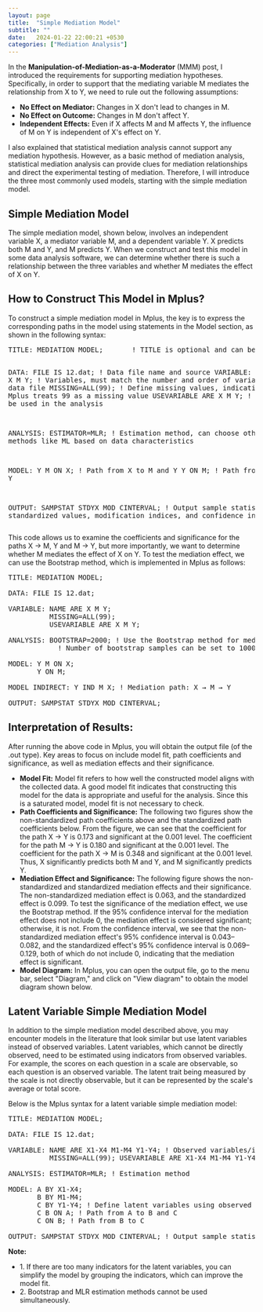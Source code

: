 ```yaml
---
layout: page
title:  "Simple Mediation Model"
subtitle: ""
date:   2024-01-22 22:00:21 +0530
categories: ["Mediation Analysis"]
---
```



<p>In the <strong>Manipulation-of-Mediation-as-a-Moderator</strong> (MMM) post, I introduced the requirements for supporting mediation hypotheses. Specifically, in order to support that the mediating variable M mediates the relationship from X to Y, we need to rule out the following assumptions:</p>
<ul>
  <li><strong>No Effect on Mediator:</strong> Changes in X don't lead to changes in M.</li>
  <li><strong>No Effect on Outcome:</strong> Changes in M don't affect Y.</li>
  <li><strong>Independent Effects:</strong> Even if X affects M and M affects Y, the influence of M on Y is independent of X's effect on Y.</li>
</ul>
<p>I also explained that statistical mediation analysis cannot support any mediation hypothesis. However, as a basic method of mediation analysis, statistical mediation analysis can provide clues for mediation relationships and direct the experimental testing of mediation. Therefore, I will introduce the three most commonly used models, starting with the simple mediation model.</p>

<h2><strong>Simple Mediation Model</strong></h2>
<p>The simple mediation model, shown below, involves an independent variable X, a mediator variable M, and a dependent variable Y. X predicts both M and Y, and M predicts Y. When we construct and test this model in some data analysis software, we can determine whether there is such a relationship between the three variables and whether M mediates the effect of X on Y.</p>

<h2><strong>How to Construct This Model in Mplus?</strong></h2>
<p>To construct a simple mediation model in Mplus, the key is to express the corresponding paths in the model using statements in the Model section, as shown in the following syntax:</p>
<pre>
TITLE: MEDIATION MODEL;       ! TITLE is optional and can be used to label the content or purpose of the statement

DATA: FILE IS 12.dat; ! Data file name and source
VARIABLE: NAME ARE X M Y; ! Variables, must match the number and order of variables in the data file
          MISSING=ALL(99); ! Define missing values, indicating that Mplus treats 99 as a missing value
          USEVARIABLE ARE X M Y; ! Variables to be used in the analysis

ANALYSIS: ESTIMATOR=MLR; ! Estimation method, can choose other methods like ML based on data characteristics

MODEL: Y M ON X; ! Path from X to M and Y
       Y ON M; ! Path from M to Y

OUTPUT: SAMPSTAT STDYX MOD CINTERVAL; ! Output sample statistics, standardized values, modification indices, and confidence intervals
</pre>

<p>This code allows us to examine the coefficients and significance for the paths X → M, Y and M → Y, but more importantly, we want to determine whether M mediates the effect of X on Y. To test the mediation effect, we can use the Bootstrap method, which is implemented in Mplus as follows:</p>

<pre>
TITLE: MEDIATION MODEL;

DATA: FILE IS 12.dat;

VARIABLE: NAME ARE X M Y; 
          MISSING=ALL(99); 
          USEVARIABLE ARE X M Y;

ANALYSIS: BOOTSTRAP=2000; ! Use the Bootstrap method for mediation effect testing
            ! Number of bootstrap samples can be set to 1000, 2000, or 5000 based on literature support

MODEL: Y M ON X;
       Y ON M;

MODEL INDIRECT: Y IND M X; ! Mediation path: X → M → Y

OUTPUT: SAMPSTAT STDYX MOD CINTERVAL;
</pre>

<h2><strong>Interpretation of Results:</strong></h2>
<p>After running the above code in Mplus, you will obtain the output file (of the .out type). Key areas to focus on include model fit, path coefficients and significance, as well as mediation effects and their significance.</p>

<ul>
  <li><strong>Model Fit:</strong> Model fit refers to how well the constructed model aligns with the collected data. A good model fit indicates that constructing this model for the data is appropriate and useful for the analysis. Since this is a saturated model, model fit is not necessary to check.</li>
  <li><strong>Path Coefficients and Significance:</strong> The following two figures show the non-standardized path coefficients above and the standardized path coefficients below. From the figure, we can see that the coefficient for the path X → Y is 0.173 and significant at the 0.001 level. The coefficient for the path M → Y is 0.180 and significant at the 0.001 level. The coefficient for the path X → M is 0.348 and significant at the 0.001 level. Thus, X significantly predicts both M and Y, and M significantly predicts Y.</li>
  <li><strong>Mediation Effect and Significance:</strong> The following figure shows the non-standardized and standardized mediation effects and their significance. The non-standardized mediation effect is 0.063, and the standardized effect is 0.099. To test the significance of the mediation effect, we use the Bootstrap method. If the 95% confidence interval for the mediation effect does not include 0, the mediation effect is considered significant; otherwise, it is not. From the confidence interval, we see that the non-standardized mediation effect's 95% confidence interval is 0.043–0.082, and the standardized effect's 95% confidence interval is 0.069–0.129, both of which do not include 0, indicating that the mediation effect is significant.</li>
  <li><strong>Model Diagram:</strong> In Mplus, you can open the output file, go to the menu bar, select "Diagram," and click on "View diagram" to obtain the model diagram shown below.</li>
</ul>

<h2><strong>Latent Variable Simple Mediation Model</strong></h2>
<p>In addition to the simple mediation model described above, you may encounter models in the literature that look similar but use latent variables instead of observed variables. Latent variables, which cannot be directly observed, need to be estimated using indicators from observed variables. For example, the scores on each question in a scale are observable, so each question is an observed variable. The latent trait being measured by the scale is not directly observable, but it can be represented by the scale's average or total score.</p>

<p>Below is the Mplus syntax for a latent variable simple mediation model:</p>

<pre>
TITLE: MEDIATION MODEL;

DATA: FILE IS 12.dat;

VARIABLE: NAME ARE X1-X4 M1-M4 Y1-Y4; ! Observed variables/indicators for latent variables
          MISSING=ALL(99); USEVARIABLE ARE X1-X4 M1-M4 Y1-Y4;

ANALYSIS: ESTIMATOR=MLR; ! Estimation method

MODEL: A BY X1-X4; 
       B BY M1-M4; 
       C BY Y1-Y4; ! Define latent variables using observed indicators
       C B ON A; ! Path from A to B and C
       C ON B; ! Path from B to C

OUTPUT: SAMPSTAT STDYX MOD CINTERVAL; ! Output sample statistics, standardized values, modification indices, and confidence intervals
</pre>

<p><strong>Note:</strong></p>
<ul>
  <li>1. If there are too many indicators for the latent variables, you can simplify the model by grouping the indicators, which can improve the model fit.</li>
  <li>2. Bootstrap and MLR estimation methods cannot be used simultaneously.</li>
</ul>
